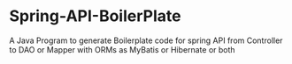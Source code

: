 # Spring-API-BoilerPlate
A Java Program to generate Boilerplate code for spring API from Controller to DAO or Mapper with ORMs as MyBatis or Hibernate or both
